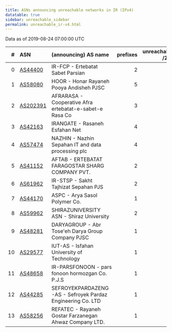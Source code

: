 ```yaml
---
title: ASNs announcing unreachable networks in IR (IPv4)
datatable: true
sidebar: unreachable_sidebar
permalink: unreachable_ir-v4.html
---
```


Data as of 2019-08-24 07:00:00 UTC


<div class="datatable-begin"></div>

|   # | ASN                                      | (announcing) AS name                                       |   prefixes |   unreachable /24s |
|----:|:-----------------------------------------|:-----------------------------------------------------------|-----------:|-------------------:|
|   0 | [AS44400](unreachable_AS44400-v4.html)   | IR-FCP - Ertebatat Sabet Parsian                           |          2 |                 12 |
|   1 | [AS58080](unreachable_AS58080-v4.html)   | HOOR - Honar Rayaneh Pooya Andisheh PJSC                   |          5 |                  9 |
|   2 | [AS202391](unreachable_AS202391-v4.html) | AFRARASA - Cooperative Afra ertebatat-e-sabet-e Rasa Co    |          3 |                  6 |
|   3 | [AS42163](unreachable_AS42163-v4.html)   | IRANGATE - Rasaneh Esfahan Net                             |          4 |                  5 |
|   4 | [AS57474](unreachable_AS57474-v4.html)   | NAZHIN - Nazhin Sepahan IT and data processing plc         |          4 |                  4 |
|   5 | [AS41152](unreachable_AS41152-v4.html)   | AFTAB - ERTEBATAT FARAGOSTAR SHARG COMPANY PVT.            |          2 |                  3 |
|   6 | [AS61962](unreachable_AS61962-v4.html)   | IR-STSP - Sakht Tajhizat Sepahan PJS                       |          2 |                  2 |
|   7 | [AS44170](unreachable_AS44170-v4.html)   | ASPC - Arya Sasol Polymer Co.                              |          1 |                  2 |
|   8 | [AS59962](unreachable_AS59962-v4.html)   | SHIRAZUNIVERSITY ASN - Shiraz University                   |          2 |                  2 |
|   9 | [AS48281](unreachable_AS48281-v4.html)   | DARYAGROUP - Abr Tose'eh Darya Group Company PJSC          |          1 |                  1 |
|  10 | [AS29577](unreachable_AS29577-v4.html)   | IUT-AS - Isfahan University of Technology                  |          1 |                  1 |
|  11 | [AS48658](unreachable_AS48658-v4.html)   | IR-PARSFONOON - pars fonoon hormozgan Co. P.J.S            |          1 |                  1 |
|  12 | [AS44285](unreachable_AS44285-v4.html)   | SEFROYEKPARDAZENG-AS - Sefroyek Pardaz Engineering Co. LTD |          1 |                  1 |
|  13 | [AS58256](unreachable_AS58256-v4.html)   | REFATEC - Rayaneh Gostar Farzanegan Ahwaz Company LTD.     |          1 |                  1 |

<div class="datatable-end"></div>
